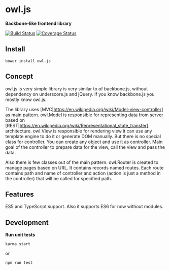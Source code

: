 # owl.js

**Backbone-like frontend library**

[![Build Status](https://travis-ci.org/omegascorp/owl.svg?branch=master)](https://travis-ci.org/omegascorp/owl)
[![Coverage Status](https://coveralls.io/repos/github/omegascorp/owl/badge.svg?branch=master)](https://coveralls.io/github/omegascorp/owl?branch=master)

## Install

    bower install owl.js

## Concept

owl.js is very simple library is very similar to of backbone.js, without dependency on underscore.js and jQuery.
If you know backbone.js you mostly know owl.js.

The library uses [MVC|https://en.wikipedia.org/wiki/Model-view-controller] as main pattern.
owl.Model is responsible for representing data from server based on [REST|https://en.wikipedia.org/wiki/Representational_state_transfer] architecture.
owl.View is responsible for rendering view it can use any template engine to do it or generate DOM manually.
But there is no special class for controller. You can create any object and use it as controller.
Main goal of the controller to prepare data for the view, call the view and pass the data.

Also there is few classes out of the main pattern.
owl.Router is created to manage pages based on URL.
It contains records named routes.
Each route contains path and name of controller and action (action is just a method in the controller) that will be called for specified path.

## Features

ES5 and TypeScript support. Also it supports ES6 for now without modules.

## Development

**Run unit tests**

    karma start

or

    npm run test
